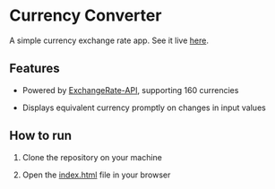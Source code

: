 # Currency Converter

A simple currency exchange rate app. See it live [here](https://zbhavyai.github.io/currency-converter/).

## Features

-   Powered by [ExchangeRate-API](https://www.exchangerate-api.com/), supporting 160 currencies

-   Displays equivalent currency promptly on changes in input values

## How to run

1. Clone the repository on your machine

2. Open the [index.html](index.html) file in your browser
